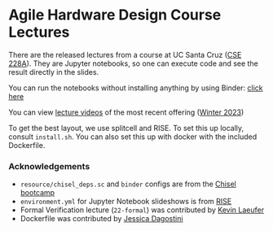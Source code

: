 # Agile Hardware Design Course Lectures

There are the released lectures from a course at UC Santa Cruz ([CSE 228A](https://classes.soe.ucsc.edu/cse228a/Winter24/)). They are Jupyter notebooks, so one can execute code and see the result directly in the slides.

You can run the notebooks without installing anything by using Binder: [click here](https://mybinder.org/v2/gh/agile-hw/lectures/HEAD?urlpath=tree)

You can view [lecture videos](https://youtube.com/playlist?list=PLfrN7RIcMe6izfv8NXhpKFmbb7pVFra5j) of the most recent offering ([Winter 2023](https://classes.soe.ucsc.edu/cse228a/Winter24/))

To get the best layout, we use splitcell and RISE. To set this up locally, consult `install.sh`. You can also set this up with docker with the included Dockerfile.


### Acknowledgements

* `resource/chisel_deps.sc` and `binder` configs are from the [Chisel bootcamp](https://github.com/freechipsproject/chisel-bootcamp)
* `environment.yml` for Jupyter Notebook slideshows is from [RISE](https://github.com/binder-examples/jupyter-rise)
* Formal Verification lecture (`22-formal`) was contributed by [Kevin Laeufer](https://github.com/ekiwi)
* Dockerfile was contributed by [Jessica Dagostini](https://github.com/jessdagostini)
